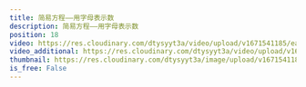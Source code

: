 ```yaml
---
title: 简易方程——用字母表示数
description: 简易方程——用字母表示数
position: 18
video: https://res.cloudinary.com/dtysyyt3a/video/upload/v1671541185/easymath/5年级上/05单元简易方程/shyqbcrtddl3lfqgir5d.mp4
video_additional: https://res.cloudinary.com/dtysyyt3a/video/upload/v1671541306/easymath/5年级上/05单元简易方程/每课一题的解答视频/hzprsrtv8j5s76sgwrjj.mp4
thumbnail: https://res.cloudinary.com/dtysyyt3a/image/upload/v1671541188/easymath/5年级上/05单元简易方程/alsrf8ssbywaraezd5ia.png
is_free: False
---
```

